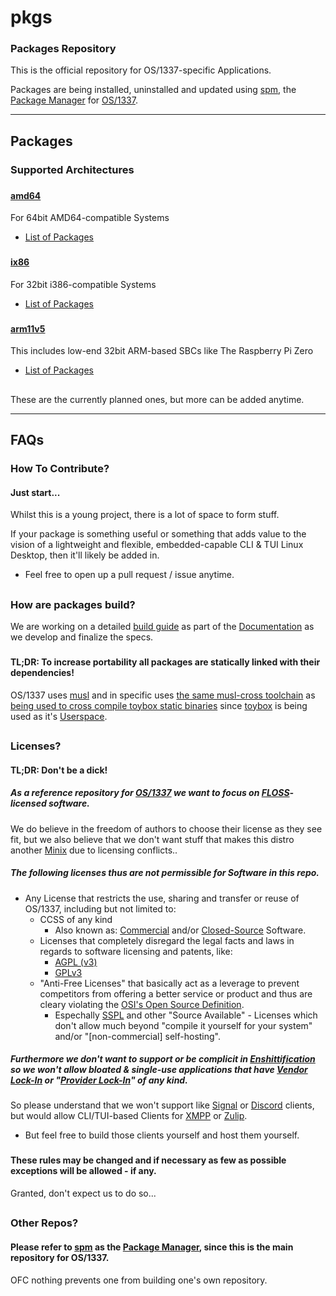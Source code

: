 # pkgs
### Packages Repository
This is the official repository for OS/1337-specific Applications.

Packages are being installed, uninstalled and updated using [spm](https://github.com/OS-1337/spm), the [Package Manager](https://en.wikipedia.org/wiki/Package_manager) for [OS/1337](https://github.com/OS-1337/OS1337).

---
## Packages
### Supported Architectures

###
#### [amd64](./bin/amd64)
For 64bit AMD64-compatible Systems
- [List of Packages](./bin/amd64/index.tsv)
###
#### [ix86](./bin/ix86)
For 32bit i386-compatible Systems
- [List of Packages](./bin/ix64/index.tsv)
###
#### [arm11v5](./bin/arm11v5)
This includes low-end 32bit ARM-based SBCs like The Raspberry Pi Zero
- [List of Packages](./bin/arm11v5/index.tsv)
##

These are the currently planned ones, but more can be added anytime.

---
## FAQs
### How To Contribute?
#### Just start...
Whilst this is a young project, there is a lot of space to form stuff.

If your package is something useful or something that adds value to the vision of a lightweight and flexible, embedded-capable CLI & TUI Linux Desktop, then it'll likely be added in.
- Feel free to open up a pull request / issue anytime.
##

### How are packages build?
We are working on a detailed [build guide](docs/BUILDING.md) as part of the [Documentation](docs) as we develop and finalize the specs.
###
#### TL;DR: To increase portability all packages are statically linked with their dependencies!
OS/1337 uses [musl](https://en.wikipedia.org/wiki/Musl) and in specific uses [the same musl-cross toolchain](https://landley.net/toybox/downloads/binaries/toolchains/latest/) as [being used to cross compile toybox static binaries](http://landley.net/toybox/faq.html#cross) since [toybox](https://landley.net/toybox/) is being used as it's [Userspace](https://en.wikipedia.org/wiki/User_space_and_kernel_space).
##

### Licenses?
#### TL;DR: Don't be a dick!
##### As a reference repository for [OS/1337](https://github.com/OS-1337/OS1337) we want to focus on [FLOSS](https://en.wikipedia.org/wiki/Free_and_open-source_software)-licensed software.
We do believe in the freedom of authors to choose their license as they see fit, but we also believe that we don't want stuff that makes this distro another [Minix](https://en.wikipedia.org/wiki/Minix#Licensing) due to licensing conflicts..
##### The following licenses thus are not permissible for Software in this repo.
- Any License that restricts the use, sharing and transfer or reuse of OS/1337, including but not limited to:
  - CCSS of any kind
    - Also known as: [Commercial](https://en.wikipedia.org/wiki/Commercial_software) and/or [Closed-Source](https://en.wikipedia.org/wiki/Proprietary_software) Software.
  - Licenses that completely disregard the legal facts and laws in regards to software licensing and patents, like:
    - [AGPL (v3)](https://en.wikipedia.org/wiki/GNU_Affero_General_Public_License)
    - [GPLv3](https://en.wikipedia.org/wiki/GNU_General_Public_License#Version_3)
  - "Anti-Free Licenses" that basically act as a leverage to prevent competitors from offering a better service or product and thus are cleary violating the [OSI's Open Source Definition](https://en.wikipedia.org/wiki/The_Open_Source_Definition).
    - Espechally [SSPL](https://en.wikipedia.org/wiki/Server_Side_Public_License) and other "Source Available" - Licenses which don't allow much beyond "compile it yourself for your system" and/or "[non-commercial] self-hosting".
####
##### Furthermore we don't want to support or be complicit in [Enshittification](https://en.wikipedia.org/wiki/Enshittification) so we won't allow bloated & single-use applications that have [Vendor Lock-In](https://en.wikipedia.org/wiki/Vendor_lock-in) or "[Provider Lock-In](https://en.wikipedia.org/wiki/SIM_lock)" of any kind.
So please understand that we won't support like [Signal](https://en.wikipedia.org/wiki/Signal_(software)) or [Discord](https://en.wikipedia.org/wiki/Discord) clients, but would allow CLI/TUI-based Clients for [XMPP](https://profanity-im.github.io/) or [Zulip](https://github.com/zulip/zulip-terminal).
- But feel free to build those clients yourself and host them yourself.

###
#### These rules may be changed and if necessary as few as possible exceptions will be allowed - if any.
Granted, don't expect us to do so...
##

### Other Repos?
#### Please refer to [spm](https://github.com/OS-1337/spm) as the [Package Manager](https://en.wikipedia.org/wiki/Package_manager), since this is the main repository for OS/1337.
OFC nothing prevents one from building one's own repository.
